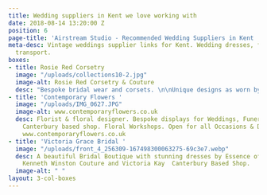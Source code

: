```yaml
---
title: Wedding suppliers in Kent we love working with
date: 2018-08-14 13:20:00 Z
position: 6
page-title: 'Airstream Studio - Recommended Wedding Suppliers in Kent '
meta-desc: Vintage weddings supplier links for Kent. Wedding dresses, flowers, food,
  transport.
boxes:
- title: Rosie Red Corsetry
  image: "/uploads/collections10-2.jpg"
  image-alt: Rosie Red Corsetry & Couture
  desc: "Bespoke bridal wear and corsets. \n\nUnique designs as worn by Helen Bonham-carter."
- title: 'Contemporary Flowers '
  image: "/uploads/IMG_0627.JPG"
  image-alt: www.contemporaryflowers.co.uk
  desc: Florist & floral designer. Bespoke displays for Weddings, Funerals, Events.
    Canterbury based shop. Floral Workshops. Open for all Occasions & Deliveries.
    www.contemporaryflowers.co.uk
- title: 'Victoria Grace Bridal '
  image: "/uploads/front_4_256309-167498300063275-69c3e7.webp"
  desc: A beautiful Bridal Boutique with stunning dresses by Essence of Australia,
    Kenneth Winston Couture and Victoria Kay  Canterbury Based Shop.
  image-alt: " "
layout: 3-col-boxes
---
```


